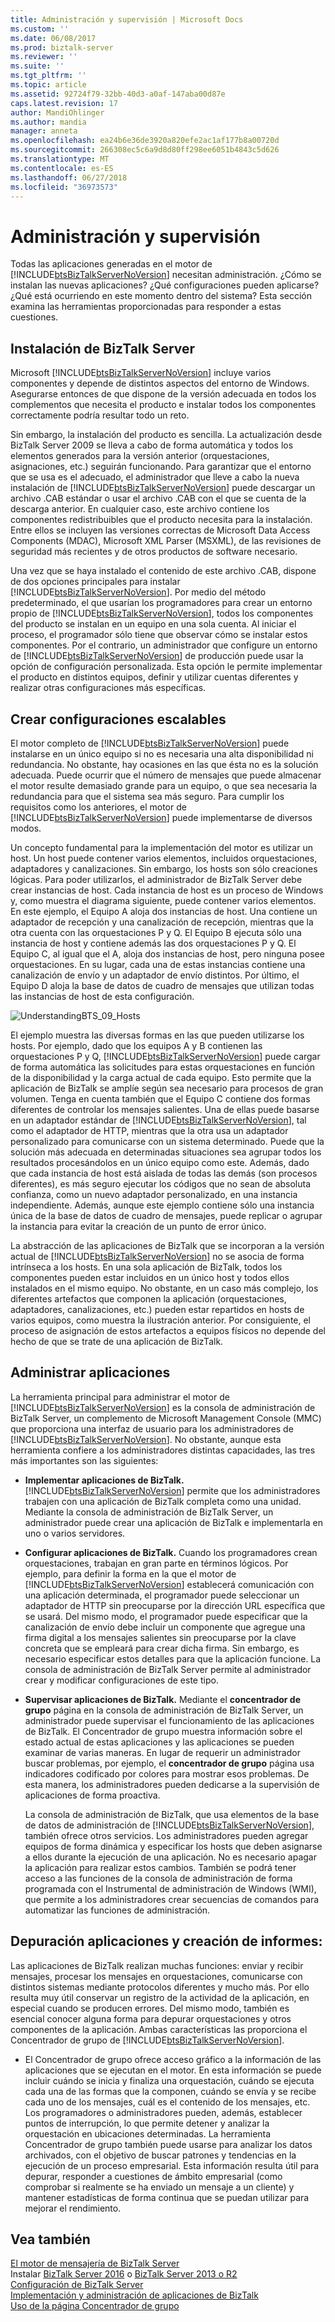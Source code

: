 ```yaml
---
title: Administración y supervisión | Microsoft Docs
ms.custom: ''
ms.date: 06/08/2017
ms.prod: biztalk-server
ms.reviewer: ''
ms.suite: ''
ms.tgt_pltfrm: ''
ms.topic: article
ms.assetid: 92724f79-32bb-40d3-a0af-147aba00d87e
caps.latest.revision: 17
author: MandiOhlinger
ms.author: mandia
manager: anneta
ms.openlocfilehash: ea24b6e36de3920a820efe2ac1af177b8a00720d
ms.sourcegitcommit: 266308ec5c6a9d8d80ff298ee6051b4843c5d626
ms.translationtype: MT
ms.contentlocale: es-ES
ms.lasthandoff: 06/27/2018
ms.locfileid: "36973573"
---
```

# <a name="management-and-monitoring"></a>Administración y supervisión
Todas las aplicaciones generadas en el motor de [!INCLUDE[btsBizTalkServerNoVersion](../includes/btsbiztalkservernoversion-md.md)] necesitan administración. ¿Cómo se instalan las nuevas aplicaciones? ¿Qué configuraciones pueden aplicarse? ¿Qué está ocurriendo en este momento dentro del sistema? Esta sección examina las herramientas proporcionadas para responder a estas cuestiones.  
  
## <a name="installing-biztalk-server"></a>Instalación de BizTalk Server  
 Microsoft [!INCLUDE[btsBizTalkServerNoVersion](../includes/btsbiztalkservernoversion-md.md)] incluye varios componentes y depende de distintos aspectos del entorno de Windows. Asegurarse entonces de que dispone de la versión adecuada en todos los complementos que necesita el producto e instalar todos los componentes correctamente podría resultar todo un reto.  
  
 Sin embargo, la instalación del producto es sencilla. La actualización desde BizTalk Server 2009 se lleva a cabo de forma automática y todos los elementos generados para la versión anterior (orquestaciones, asignaciones, etc.) seguirán funcionando. Para garantizar que el entorno que se usa es el adecuado, el administrador que lleve a cabo la nueva instalación de [!INCLUDE[btsBizTalkServerNoVersion](../includes/btsbiztalkservernoversion-md.md)] puede descargar un archivo .CAB estándar o usar el archivo .CAB con el que se cuenta de la descarga anterior. En cualquier caso, este archivo contiene los componentes redistribuibles que el producto necesita para la instalación. Entre ellos se incluyen las versiones correctas de Microsoft Data Access Components (MDAC), Microsoft XML Parser (MSXML), de las revisiones de seguridad más recientes y de otros productos de software necesario.  
  
 Una vez que se haya instalado el contenido de este archivo .CAB, dispone de dos opciones principales para instalar [!INCLUDE[btsBizTalkServerNoVersion](../includes/btsbiztalkservernoversion-md.md)]. Por medio del método predeterminado, el que usarían los programadores para crear un entorno propio de [!INCLUDE[btsBizTalkServerNoVersion](../includes/btsbiztalkservernoversion-md.md)], todos los componentes del producto se instalan en un equipo en una sola cuenta. Al iniciar el proceso, el programador sólo tiene que observar cómo se instalar estos componentes. Por el contrario, un administrador que configure un entorno de [!INCLUDE[btsBizTalkServerNoVersion](../includes/btsbiztalkservernoversion-md.md)] de producción puede usar la opción de configuración personalizada. Esta opción le permite implementar el producto en distintos equipos, definir y utilizar cuentas diferentes y realizar otras configuraciones más específicas.  
  
## <a name="creating-scalable-configurations"></a>Crear configuraciones escalables  
 El motor completo de [!INCLUDE[btsBizTalkServerNoVersion](../includes/btsbiztalkservernoversion-md.md)] puede instalarse en un único equipo si no es necesaria una alta disponibilidad ni redundancia. No obstante, hay ocasiones en las que ésta no es la solución adecuada. Puede ocurrir que el número de mensajes que puede almacenar el motor resulte demasiado grande para un equipo, o que sea necesaria la redundancia para que el sistema sea más seguro. Para cumplir los requisitos como los anteriores, el motor de [!INCLUDE[btsBizTalkServerNoVersion](../includes/btsbiztalkservernoversion-md.md)] puede implementarse de diversos modos.  
  
 Un concepto fundamental para la implementación del motor es utilizar un host. Un host puede contener varios elementos, incluidos orquestaciones, adaptadores y canalizaciones. Sin embargo, los hosts son sólo creaciones lógicas. Para poder utilizarlos, el administrador de BizTalk Server debe crear instancias de host. Cada instancia de host es un proceso de Windows y, como muestra el diagrama siguiente, puede contener varios elementos. En este ejemplo, el Equipo A aloja dos instancias de host. Una contiene un adaptador de recepción y una canalización de recepción, mientras que la otra cuenta con las orquestaciones P y Q. El Equipo B ejecuta sólo una instancia de host y contiene además las dos orquestaciones P y Q. El Equipo C, al igual que el A, aloja dos instancias de host, pero ninguna posee orquestaciones. En su lugar, cada una de estas instancias contiene una canalización de envío y un adaptador de envío distintos. Por último, el Equipo D aloja la base de datos de cuadro de mensajes que utilizan todas las instancias de host de esta configuración.  
  
 ![](../core/media/understandingbts-09-hosts.gif "UnderstandingBTS_09_Hosts")  
  
 El ejemplo muestra las diversas formas en las que pueden utilizarse los hosts. Por ejemplo, dado que los equipos A y B contienen las orquestaciones P y Q, [!INCLUDE[btsBizTalkServerNoVersion](../includes/btsbiztalkservernoversion-md.md)] puede cargar de forma automática las solicitudes para estas orquestaciones en función de la disponibilidad y la carga actual de cada equipo. Esto permite que la aplicación de BizTalk se amplíe según sea necesario para procesos de gran volumen. Tenga en cuenta también que el Equipo C contiene dos formas diferentes de controlar los mensajes salientes. Una de ellas puede basarse en un adaptador estándar de [!INCLUDE[btsBizTalkServerNoVersion](../includes/btsbiztalkservernoversion-md.md)], tal como el adaptador de HTTP, mientras que la otra usa un adaptador personalizado para comunicarse con un sistema determinado. Puede que la solución más adecuada en determinadas situaciones sea agrupar todos los resultados procesándolos en un único equipo como este. Además, dado que cada instancia de host está aislada de todas las demás (son procesos diferentes), es más seguro ejecutar los códigos que no sean de absoluta confianza, como un nuevo adaptador personalizado, en una instancia independiente. Además, aunque este ejemplo contiene sólo una instancia única de la base de datos de cuadro de mensajes, puede replicar o agrupar la instancia para evitar la creación de un punto de error único.  
  
 La abstracción de las aplicaciones de BizTalk que se incorporan a la versión actual de [!INCLUDE[btsBizTalkServerNoVersion](../includes/btsbiztalkservernoversion-md.md)] no se asocia de forma intrínseca a los hosts. En una sola aplicación de BizTalk, todos los componentes pueden estar incluidos en un único host y todos ellos instalados en el mismo equipo. No obstante, en un caso más complejo, los diferentes artefactos que componen la aplicación (orquestaciones, adaptadores, canalizaciones, etc.) pueden estar repartidos en hosts de varios equipos, como muestra la ilustración anterior. Por consiguiente, el proceso de asignación de estos artefactos a equipos físicos no depende del hecho de que se trate de una aplicación de BizTalk.  
  
## <a name="managing-applications"></a>Administrar aplicaciones  
 La herramienta principal para administrar el motor de [!INCLUDE[btsBizTalkServerNoVersion](../includes/btsbiztalkservernoversion-md.md)] es la consola de administración de BizTalk Server, un complemento de Microsoft Management Console (MMC) que proporciona una interfaz de usuario para los administradores de [!INCLUDE[btsBizTalkServerNoVersion](../includes/btsbiztalkservernoversion-md.md)]. No obstante, aunque esta herramienta confiere a los administradores distintas capacidades, las tres más importantes son las siguientes:  
  
- **Implementar aplicaciones de BizTalk.** [!INCLUDE[btsBizTalkServerNoVersion](../includes/btsbiztalkservernoversion-md.md)] permite que los administradores trabajen con una aplicación de BizTalk completa como una unidad. Mediante la consola de administración de BizTalk Server, un administrador puede crear una aplicación de BizTalk e implementarla en uno o varios servidores.  
  
- **Configurar aplicaciones de BizTalk.** Cuando los programadores crean orquestaciones, trabajan en gran parte en términos lógicos. Por ejemplo, para definir la forma en la que el motor de [!INCLUDE[btsBizTalkServerNoVersion](../includes/btsbiztalkservernoversion-md.md)] establecerá comunicación con una aplicación determinada, el programador puede seleccionar un adaptador de HTTP sin preocuparse por la dirección URL específica que se usará. Del mismo modo, el programador puede especificar que la canalización de envío debe incluir un componente que agregue una firma digital a los mensajes salientes sin preocuparse por la clave concreta que se empleará para crear dicha firma. Sin embargo, es necesario especificar estos detalles para que la aplicación funcione. La consola de administración de BizTalk Server permite al administrador crear y modificar configuraciones de este tipo.  
  
- **Supervisar aplicaciones de BizTalk.** Mediante el **concentrador de grupo** página en la consola de administración de BizTalk Server, un administrador puede supervisar el funcionamiento de las aplicaciones de BizTalk. El Concentrador de grupo muestra información sobre el estado actual de estas aplicaciones y las aplicaciones se pueden examinar de varias maneras. En lugar de requerir un administrador buscar problemas, por ejemplo, el **concentrador de grupo** página usa indicadores codificado por colores para mostrar esos problemas. De esta manera, los administradores pueden dedicarse a la supervisión de aplicaciones de forma proactiva.  
  
  La consola de administración de BizTalk, que usa elementos de la base de datos de administración de [!INCLUDE[btsBizTalkServerNoVersion](../includes/btsbiztalkservernoversion-md.md)], también ofrece otros servicios. Los administradores pueden agregar equipos de forma dinámica y especificar los hosts que deben asignarse a ellos durante la ejecución de una aplicación. No es necesario apagar la aplicación para realizar estos cambios. También se podrá tener acceso a las funciones de la consola de administración de forma programada con el Instrumental de administración de Windows (WMI), que permite a los administradores crear secuencias de comandos para automatizar las funciones de administración.  
  
## <a name="reporting-on-and-debugging-applications"></a>Depuración aplicaciones y creación de informes:  
 Las aplicaciones de BizTalk realizan muchas funciones: enviar y recibir mensajes, procesar los mensajes en orquestaciones, comunicarse con distintos sistemas mediante protocolos diferentes y mucho más. Por ello resulta muy útil conservar un registro de la actividad de la aplicación, en especial cuando se producen errores. Del mismo modo, también es esencial conocer alguna forma para depurar orquestaciones y otros componentes de la aplicación. Ambas características las proporciona el Concentrador de grupo de [!INCLUDE[btsBizTalkServerNoVersion](../includes/btsbiztalkservernoversion-md.md)].  
  
-   El Concentrador de grupo ofrece acceso gráfico a la información de las aplicaciones que se ejecutan en el motor. En esta información se puede incluir cuándo se inicia y finaliza una orquestación, cuándo se ejecuta cada una de las formas que la componen, cuándo se envía y se recibe cada uno de los mensajes, cuál es el contenido de los mensajes, etc. Los programadores o administradores pueden, además, establecer puntos de interrupción, lo que permite detener y analizar la orquestación en ubicaciones determinadas. La herramienta Concentrador de grupo también puede usarse para analizar los datos archivados, con el objetivo de buscar patrones y tendencias en la ejecución de un proceso empresarial. Esta información resulta útil para depurar, responder a cuestiones de ámbito empresarial (como comprobar si realmente se ha enviado un mensaje a un cliente) y mantener estadísticas de forma continua que se puedan utilizar para mejorar el rendimiento.  
  
## <a name="see-also"></a>Vea también  
 [El motor de mensajería de BizTalk Server](../core/the-biztalk-server-messaging-engine.md)   
Instalar [BizTalk Server 2016](../install-and-config-guides/biztalk-server-2016-what-s-new-and-installation.md) o [BizTalk Server 2013 o R2](../install-and-config-guides/biztalk-server-2013-and-2013-r2-what-s-new-install-and-upgrade.md)    
[Configuración de BizTalk Server](../install-and-config-guides/configure-biztalk-server.md)  
 [Implementación y administración de aplicaciones de BizTalk](../core/deploying-and-managing-biztalk-applications.md)   
 [Uso de la página Concentrador de grupo](../core/using-the-group-hub-page.md)